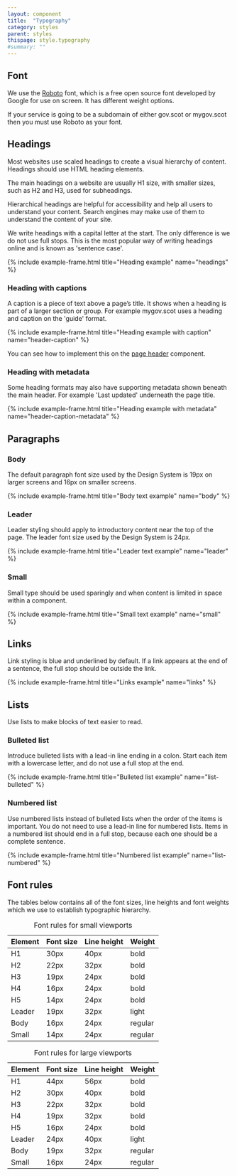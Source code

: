 ```yaml
---
layout: component
title:  "Typography"
category: styles
parent: styles
thispage: style.typography
#summary: ""
---
```


## Font

We use the [Roboto](https://fonts.google.com/specimen/Roboto) font, which is a free open source font developed by Google for use on screen. It has different weight options.

If your service is going to be a subdomain of either gov.scot or mygov.scot then you must use Roboto as your font.




## Headings

Most websites use scaled headings to create a visual hierarchy of content. Headings should use HTML heading elements.

The main headings on a website are usually H1 size, with smaller sizes, such as H2 and H3, used for subheadings.

Hierarchical headings are helpful for accessibility and help all users to understand your content. Search engines may make use of them to understand the content of your site.

We write headings with a capital letter at the start. The only difference is we do not use full stops. This is the most popular way of writing headings online and is known as 'sentence case'.

{% include example-frame.html title="Heading example" name="headings" %}

### Heading with captions

A caption is a piece of text above a page’s title. It shows when a heading is part of a larger section or group. For example mygov.scot uses a heading and caption on the 'guide' format.

{% include example-frame.html title="Heading example with caption" name="header-caption" %}

You can see how to implement this on the [page header](/components/page-header/) component.

### Heading with metadata

Some heading formats may also have supporting metadata shown beneath the main header. For example 'Last updated' underneath the page title.

{% include example-frame.html title="Heading example with metadata" name="header-caption-metadata" %}




## Paragraphs

### Body

The default paragraph font size used by the Design System is 19px on larger screens and 16px on smaller screens.

{% include example-frame.html title="Body text example" name="body" %}

### Leader

Leader styling should apply to introductory content near the top of the page. The leader font size used by the Design System is 24px.

{% include example-frame.html title="Leader text example" name="leader" %}

### Small

Small type should be used sparingly and when content is limited in space within a component.

{% include example-frame.html title="Small text example" name="small" %}




## Links
Link styling is blue and underlined by default. If a link appears at the end of a sentence, the full stop should be outside the link.

{% include example-frame.html title="Links example" name="links" %}




## Lists

Use lists to make blocks of text easier to read.

### Bulleted list

Introduce bulleted lists with a lead-in line ending in a colon. Start each item with a lowercase letter, and do not use a full stop at the end.

{% include example-frame.html title="Bulleted list example" name="list-bulleted" %}

### Numbered list

Use numbered lists instead of bulleted lists when the order of the items is important. You do not need to use a lead-in line for numbered lists. Items in a numbered list should end in a full stop, because each one should be a complete sentence.

{% include example-frame.html title="Numbered list example" name="list-numbered" %}




## Font rules

The tables below contains all of the font sizes, line heights and font weights which we use to establish typographic hierarchy.

<table class="ds_table">
  <caption>Font rules for small viewports</caption>
  <thead>
    <tr><th>Element</th><th>Font size</th><th>Line height</th><th>Weight</th></tr>
  </thead>
  <tbody>
    <tr><td>H1</td><td>30px</td><td>40px</td><td>bold</td></tr>
    <tr><td>H2</td><td>22px</td><td>32px</td><td>bold</td></tr>
    <tr><td>H3</td><td>19px</td><td>24px</td><td>bold</td></tr>
    <tr><td>H4</td><td>16px</td><td>24px</td><td>bold</td></tr>
    <tr><td>H5</td><td>14px</td><td>24px</td><td>bold</td></tr>
    <tr><td>Leader</td><td>19px</td><td>32px</td><td>light</td></tr>
    <tr><td>Body</td><td>16px</td><td>24px</td><td>regular</td></tr>
    <tr><td>Small</td><td>14px</td><td>24px</td><td>regular</td></tr>
  </tbody>
</table>

<table class="ds_table">
  <caption>Font rules for large viewports</caption>
  <thead>
    <tr><th>Element</th><th>Font size</th><th>Line height</th><th>Weight</th></tr>
  </thead>
  <tbody>
    <tr><td>H1</td><td>44px</td><td>56px</td><td>bold</td></tr>
    <tr><td>H2</td><td>30px</td><td>40px</td><td>bold</td></tr>
    <tr><td>H3</td><td>22px</td><td>32px</td><td>bold</td></tr>
    <tr><td>H4</td><td>19px</td><td>32px</td><td>bold</td></tr>
    <tr><td>H5</td><td>16px</td><td>24px</td><td>bold</td></tr>
    <tr><td>Leader</td><td>24px</td><td>40px</td><td>light</td></tr>
    <tr><td>Body</td><td>19px</td><td>32px</td><td>regular</td></tr>
    <tr><td>Small</td><td>16px</td><td>24px</td><td>regular</td></tr>
  </tbody>
</table>
